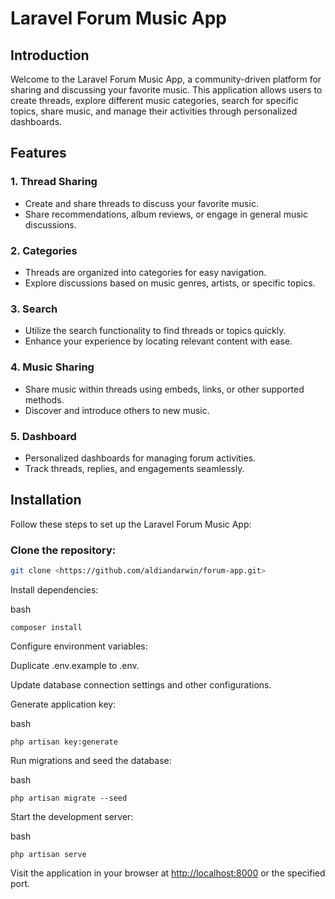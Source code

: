 # Laravel Forum Music App

## Introduction

Welcome to the Laravel Forum Music App, a community-driven platform for sharing and discussing your favorite music. This application allows users to create threads, explore different music categories, search for specific topics, share music, and manage their activities through personalized dashboards.

## Features

### 1. Thread Sharing

-   Create and share threads to discuss your favorite music.
-   Share recommendations, album reviews, or engage in general music discussions.

### 2. Categories

-   Threads are organized into categories for easy navigation.
-   Explore discussions based on music genres, artists, or specific topics.

### 3. Search

-   Utilize the search functionality to find threads or topics quickly.
-   Enhance your experience by locating relevant content with ease.

### 4. Music Sharing

-   Share music within threads using embeds, links, or other supported methods.
-   Discover and introduce others to new music.

### 5. Dashboard

-   Personalized dashboards for managing forum activities.
-   Track threads, replies, and engagements seamlessly.

## Installation

Follow these steps to set up the Laravel Forum Music App:

### **Clone the repository:**

```bash
git clone <https://github.com/aldiandarwin/forum-app.git>
```

Install dependencies:

bash

```Copy code
composer install
```

Configure environment variables:

Duplicate .env.example to .env.

Update database connection settings and other configurations.

Generate application key:

bash

```Copy code
php artisan key:generate
```

Run migrations and seed the database:

bash

```Copy code
php artisan migrate --seed
```

Start the development server:

bash

```Copy code
php artisan serve
```

Visit the application in your browser at <http://localhost:8000> or the specified port.
